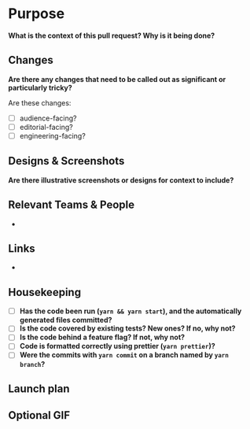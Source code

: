 # Purpose

**What is the context of this pull request? Why is it being done?**

## Changes

**Are there any changes that need to be called out as significant or particularly tricky?**

Are these changes:

- [ ] audience-facing?
- [ ] editorial-facing?
- [ ] engineering-facing?

## Designs & Screenshots

**Are there illustrative screenshots or designs for context to include?**

<!-- Please note: not everyone can see all the Figma designs, so screenshots of them are preferable. -->

## Relevant Teams & People

- <!-- Please list teams or people who are involved or maybe affected by these changes -->

## Links

- <!-- Please add Jira tickets, other related pull requests, or slack conversation links here -->

## Housekeeping

- [ ] **Has the code been run (`yarn && yarn start`), and the automatically generated files committed?**
- [ ] **Is the code covered by existing tests? New ones? If no, why not?**
- [ ] **Is the code behind a feature flag? If not, why not?**
- [ ] **Code is formatted correctly using prettier (`yarn prettier`)?**
- [ ] **Were the commits with `yarn commit` on a branch named by `yarn branch`?**

## Launch plan

<!--

This area should provide an overview on the launch plan, covering risks and detailing the deployment plan as well as any necessary migrations. It should note any additional phases of work and link to relevant PRs if applicable.

- Is this part of a multi-phase project? If so, link to any relevant pull requests.
- Are there any user-facing changes? If yes, please make sure this has a Jira ticket.
- Is downtime expected? If yes, could you please notify the Frontend Infrastructure team in #one21-frontend-infra on Slack.
- Are there any special considerations for how the deploy and database migrations should be handled?

-->

## Optional GIF

<!-- Self-explanatory. -->
